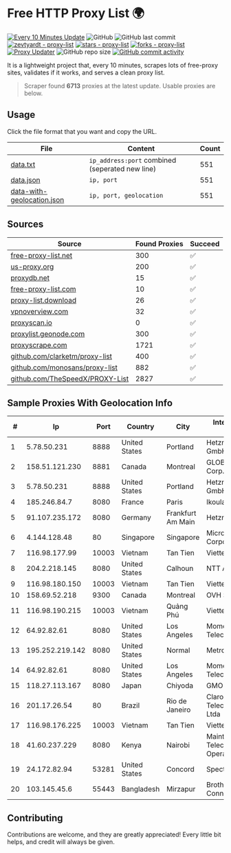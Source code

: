 
# Free HTTP Proxy List 🌍

[![Every 10 Minutes Update](https://github.com/mertguvencli/http-proxy-list/actions/workflows/main.yml/badge.svg?branch=main)](https://github.com/mertguvencli/http-proxy-list/actions/workflows/main.yml)
![GitHub](https://img.shields.io/github/license/mertguvencli/http-proxy-list)
![GitHub last commit](https://img.shields.io/github/last-commit/mertguvencli/http-proxy-list)
[![zevtyardt - proxy-list](https://img.shields.io/static/v1?label=zevtyardt&message=proxy-list&color=blue&logo=github)](https://github.com/zevtyardt/proxy-list "Go to GitHub repo")
[![stars - proxy-list](https://img.shields.io/github/stars/zevtyardt/proxy-list?style=social)](https://github.com/zevtyardt/proxy-list)
[![forks - proxy-list](https://img.shields.io/github/forks/zevtyardt/proxy-list?style=social)](https://github.com/zevtyardt/proxy-list)
[![Proxy Updater](https://github.com/zevtyardt/proxy-list/workflows/Proxy%20Updater/badge.svg)](https://github.com/zevtyardt/proxy-list/actions?query=workflow:"Proxy+Updater")
![GitHub repo size](https://img.shields.io/github/repo-size/zevtyardt/proxy-list)
[![GitHub commit activity](https://img.shields.io/github/commit-activity/m/zevtyardt/proxy-list?logo=commits)](https://github.com/zevtyardt/proxy-list/commits/main)

It is a lightweight project that, every 10 minutes, scrapes lots of free-proxy sites, validates if it works, and serves a clean proxy list.

> Scraper found **6713** proxies at the latest update. Usable proxies are below.

## Usage

Click the file format that you want and copy the URL.

|File|Content|Count|
|----|-------|-----|
|[data.txt](https://raw.githubusercontent.com/mertguvencli/http-proxy-list/main/proxy-list/data.txt)|`ip_address:port` combined (seperated new line)|551|
|[data.json](https://raw.githubusercontent.com/mertguvencli/http-proxy-list/main/proxy-list/data.json)|`ip, port`|551|
|[data-with-geolocation.json](https://raw.githubusercontent.com/mertguvencli/http-proxy-list/main/proxy-list/data-with-geolocation.json)|`ip, port, geolocation`|551|

## Sources

|Source|Found Proxies|Succeed|
|------|-------------|-------|
|[free-proxy-list.net](https://free-proxy-list.net)|300|✅|
|[us-proxy.org](https://www.us-proxy.org)|200|✅|
|[proxydb.net](http://proxydb.net)|15|✅|
|[free-proxy-list.com](https://free-proxy-list.com/?page=&port=&type%5B%5D=http&type%5B%5D=https&up_time=0&search=Search)|10|✅|
|[proxy-list.download](https://www.proxy-list.download/HTTP)|26|✅|
|[vpnoverview.com](https://vpnoverview.com/privacy/anonymous-browsing/free-proxy-servers)|32|✅|
|[proxyscan.io](https://www.proxyscan.io)|0|✅|
|[proxylist.geonode.com](https://proxylist.geonode.com/api/proxy-list?limit=300&page=1&sort_by=lastChecked&sort_type=desc&protocols=http,https)|300|✅|
|[proxyscrape.com](https://api.proxyscrape.com/v2/?request=displayproxies&protocol=http&timeout=10000&country=all&ssl=all&anonymity=all)|1721|✅|
|[github.com/clarketm/proxy-list](https://raw.githubusercontent.com/clarketm/proxy-list/master/proxy-list-raw.txt)|400|✅|
|[github.com/monosans/proxy-list](https://raw.githubusercontent.com/monosans/proxy-list/main/proxies/http.txt)|882|✅|
|[github.com/TheSpeedX/PROXY-List](https://raw.githubusercontent.com/TheSpeedX/PROXY-List/master/http.txt)|2827|✅|


## Sample Proxies With Geolocation Info

|#|Ip|Port|Country|City|Internet Service Provider|
|-|--|----|-------|----|-------------------------|
|1|5.78.50.231|8888|United States|Portland|Hetzner Online GmbH|
|2|158.51.121.230|8881|Canada|Montreal|GLOBALTELEHOST Corp.|
|3|5.78.50.231|8888|United States|Portland|Hetzner Online GmbH|
|4|185.246.84.7|8080|France|Paris|Ikoula Net SAS|
|5|91.107.235.172|8080|Germany|Frankfurt Am Main|Hetzner Online AG|
|6|4.144.128.48|80|Singapore|Singapore|Microsoft Corporation|
|7|116.98.177.99|10003|Vietnam|Tan Tien|Viettel Corporation|
|8|204.2.218.145|8080|United States|Calhoun|NTT America, Inc.|
|9|116.98.180.150|10003|Vietnam|Tan Tien|Viettel Corporation|
|10|158.69.52.218|9300|Canada|Montreal|OVH SAS|
|11|116.98.190.215|10003|Vietnam|Quảng Phú|Viettel Corporation|
|12|64.92.82.61|8080|United States|Los Angeles|Momentum Telecom, Inc.|
|13|195.252.219.142|8080|United States|Normal|Metronet|
|14|64.92.82.61|8080|United States|Los Angeles|Momentum Telecom, Inc.|
|15|118.27.113.167|8080|Japan|Chiyoda|GMO Internet, Inc.|
|16|201.17.26.54|80|Brazil|Rio de Janeiro|Claro NXT Telecomunicacoes Ltda|
|17|116.98.176.225|10003|Vietnam|Tan Tien|Viettel Corporation|
|18|41.60.237.229|8080|Kenya|Nairobi|Maintainer Liquid Telecommunications Operations Limited|
|19|24.172.82.94|53281|United States|Concord|Spectrum|
|20|103.145.45.6|55443|Bangladesh|Mirzapur|Brother's ICT Connectivity|



## Contributing

Contributions are welcome, and they are greatly appreciated! Every
little bit helps, and credit will always be given.


